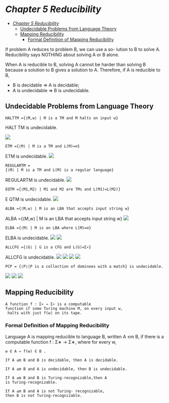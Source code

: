 # _Chapter 5 Reducibility_
- [_Chapter 5 Reducibility_](#chapter-5-reducibility)
  - [Undecidable Problems from Language Theory](#undecidable-problems-from-language-theory)
  - [Mapping Reducibility](#mapping-reducibility)
    - [Formal Definition of Mapping Reducibility](#formal-definition-of-mapping-reducibility)

If problem A reduces to problem B, we can use a so- lution to B to solve A. Reducibility says NOTHING about solving A or B alone.

When A is reducible to B, solving A cannot be harder than solving B because a solution to B gives a solution to A. Therefore, if A is reducible to B,
- B is decidable ⇒ A is decidable;
- A is undecidable ⇒ B is undecidable.

## Undecidable Problems from Language Theory

```
HALTTM ={⟨M,w⟩ | M is a TM and M halts on input w}
```
HALT TM is undecidable.

![](https://i.imgur.com/raJ4DLr.png)

```
ETM ={⟨M⟩ | M is a TM and L(M)=∅}
```
ETM is undecidable.
![](https://i.imgur.com/cR4XiMY.png)

```
REGULARTM =
{⟨M⟩ | M is a TM and L(M) is a regular language}
```
REGULARTM is undecidable.
![](https://i.imgur.com/fyQKmsd.png)
```
EQTM ={⟨M1,M2⟩ | M1 and M2 are TMs and L(M1)=L(M2)}
```
E QTM is undecidable.
![](https://i.imgur.com/2kmSo1r.png)

```
ALBA ={⟨M,w⟩ | M is an LBA that accepts input string w}
```
ALBA ={⟨M,w⟩ | M is an LBA that accepts input string w}
![](https://i.imgur.com/031gTBV.png)

```
ELBA ={⟨M⟩ | M is an LBA where L(M)=∅}
```
ELBA is undecidable.
![](https://i.imgur.com/SkYMOoz.png)
![](https://i.imgur.com/xE936zo.png)

```
ALLCFG ={⟨G⟩ | G is a CFG and L(G)=Σ∗}
```
ALLCFG is undecidable.
![](https://i.imgur.com/ZojMRYq.png)
![](https://i.imgur.com/hZZB63c.png)
![](https://i.imgur.com/UJIyhmb.png)
![](https://i.imgur.com/SdXPOfy.png)

```
PCP = {⟨P⟩|P is a collection of dominoes with a match} is undecidable.
```

![](https://i.imgur.com/rHU5RUd.png)
![](https://i.imgur.com/o7ozOWg.png)
![](https://i.imgur.com/DtxN2bc.png)

## Mapping Reducibility

```
A function f : Σ∗ → Σ∗ is a computable 
function if some Turing machine M, on every input w,
 halts with just f(w) on its tape.
```

### Formal Definition of Mapping Reducibility

Language A is mapping reducible to language B, written A ≤m B, if there is a computable function f : Σ∗ → Σ∗, where for every w,
```
w ∈ A ⇔ f(w) ∈ B .
```

```
If A ≤m B and B is decidable, then A is decidable.

If A ≤m B and A is undecidable, then B is undecidable.

If A ≤m B and B is Turing-recognizable,then A 
is Turing-recognizable.

If A ≤m B and A is not Turing- recognizable,
then B is not Turing-recognizable.
```
